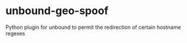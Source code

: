 # unbound-geo-spoof
Python plugin for unbound to permit the redirection of certain hostname regexes
